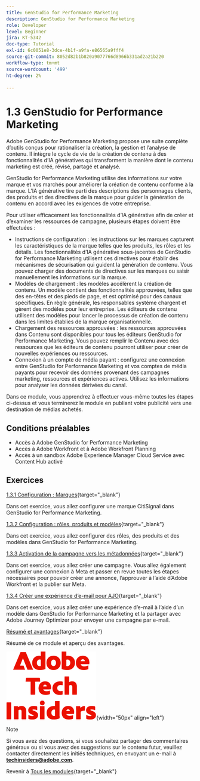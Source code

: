 ```yaml
---
title: GenStudio for Performance Marketing
description: GenStudio for Performance Marketing
role: Developer
level: Beginner
jira: KT-5342
doc-type: Tutorial
exl-id: 6c0051e8-3dce-4b1f-a9fa-e86565a9fff4
source-git-commit: 8052d82b1b820a9077766d8966b331ad2a21b220
workflow-type: tm+mt
source-wordcount: '499'
ht-degree: 2%

---
```


# 1.3 GenStudio for Performance Marketing

Adobe GenStudio for Performance Marketing propose une suite complète d’outils conçus pour rationaliser la création, la gestion et l’analyse de contenu. Il intègre le cycle de vie de la création de contenu à des fonctionnalités d’IA génératives qui transforment la manière dont le contenu marketing est créé, révisé, partagé et analysé.

GenStudio for Performance Marketing utilise des informations sur votre marque et vos marchés pour améliorer la création de contenu conforme à la marque. L’IA générative tire parti des descriptions des personnages clients, des produits et des directives de la marque pour guider la génération de contenu en accord avec les exigences de votre entreprise.

Pour utiliser efficacement les fonctionnalités d’IA générative afin de créer et d’examiner les ressources de campagne, plusieurs étapes doivent être effectuées :

- Instructions de configuration : les instructions sur les marques capturent les caractéristiques de la marque telles que les produits, les rôles et les détails. Les fonctionnalités d’IA générative sous-jacentes de GenStudio for Performance Marketing utilisent ces directives pour établir des mécanismes de sécurisation qui guident la génération de contenu. Vous pouvez charger des documents de directives sur les marques ou saisir manuellement les informations sur la marque.
- Modèles de chargement : les modèles accélèrent la création de contenu. Un modèle contient des fonctionnalités approuvées, telles que des en-têtes et des pieds de page, et est optimisé pour des canaux spécifiques. En règle générale, les responsables système chargent et gèrent des modèles pour leur entreprise. Les éditeurs de contenu utilisent des modèles pour lancer le processus de création de contenu dans les limites établies de la marque organisationnelle.
- Chargement des ressources approuvées : les ressources approuvées dans Contenu sont disponibles pour tous les éditeurs GenStudio for Performance Marketing. Vous pouvez remplir le Contenu avec des ressources que les éditeurs de contenu pourront utiliser pour créer de nouvelles expériences ou ressources.
- Connexion à un compte de média payant : configurez une connexion entre GenStudio for Performance Marketing et vos comptes de média payants pour recevoir des données provenant des campagnes marketing, ressources et expériences actives. Utilisez les informations pour analyser les données dérivées du canal.

Dans ce module, vous apprendrez à effectuer vous-même toutes les étapes ci-dessus et vous terminerez le module en publiant votre publicité vers une destination de médias achetés.

## Conditions préalables

- Accès à Adobe GenStudio for Performance Marketing
- Accès à Adobe Workfront et à Adobe Workfront Planning
- Accès à un sandbox Adobe Experience Manager Cloud Service avec Content Hub activé

## Exercices

[1.3.1 Configuration : Marques](./ex1.md){target="_blank"}

Dans cet exercice, vous allez configurer une marque CitiSignal dans GenStudio for Performance Marketing.

[1.3.2 Configuration : rôles, produits et modèles](./ex2.md){target="_blank"}

Dans cet exercice, vous allez configurer des rôles, des produits et des modèles dans GenStudio for Performance Marketing.

[1.3.3 Activation de la campagne vers les métadonnées](./ex3.md){target="_blank"}

Dans cet exercice, vous allez créer une campagne. Vous allez également configurer une connexion à Meta et passer en revue toutes les étapes nécessaires pour pouvoir créer une annonce, l’approuver à l’aide d’Adobe Workfront et la publier sur Meta.

[1.3.4 Créer une expérience d’e-mail pour AJO](./ex4.md){target="_blank"}

Dans cet exercice, vous allez créer une expérience d’e-mail à l’aide d’un modèle dans GenStudio for Performance Marketing et la partager avec Adobe Journey Optimizer pour envoyer une campagne par e-mail.

[Résumé et avantages](./summary.md){target="_blank"}

Résumé de ce module et aperçu des avantages.

![Insiders de la technologie ](./../../../assets/images/techinsiders.png){width="50px" align="left"}

>[!NOTE]
>
>Si vous avez des questions, si vous souhaitez partager des commentaires généraux ou si vous avez des suggestions sur le contenu futur, veuillez contacter directement les initiés techniques, en envoyant un e-mail à **techinsiders@adobe.com**.

Revenir à [Tous les modules](../../../overview.md){target="_blank"}
